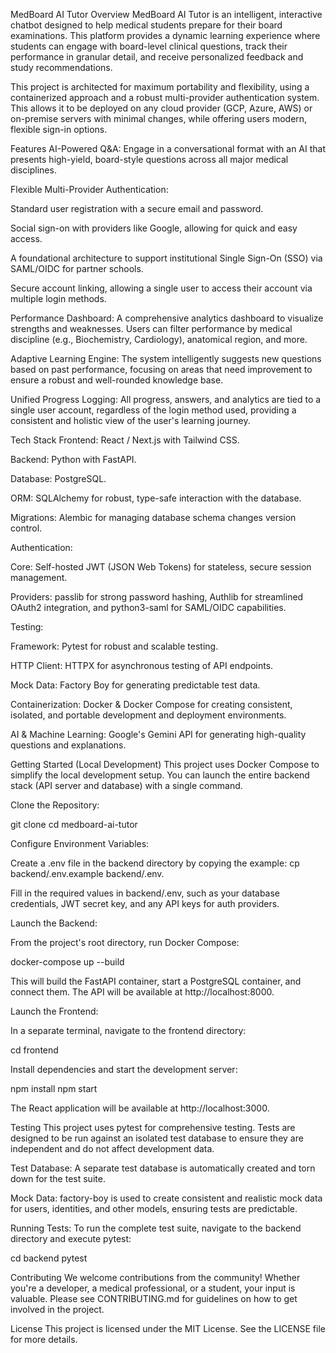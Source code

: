 MedBoard AI Tutor
Overview
MedBoard AI Tutor is an intelligent, interactive chatbot designed to help medical students prepare for their board examinations. This platform provides a dynamic learning experience where students can engage with board-level clinical questions, track their performance in granular detail, and receive personalized feedback and study recommendations.

This project is architected for maximum portability and flexibility, using a containerized approach and a robust multi-provider authentication system. This allows it to be deployed on any cloud provider (GCP, Azure, AWS) or on-premise servers with minimal changes, while offering users modern, flexible sign-in options.

Features
AI-Powered Q&A: Engage in a conversational format with an AI that presents high-yield, board-style questions across all major medical disciplines.

Flexible Multi-Provider Authentication:

Standard user registration with a secure email and password.

Social sign-on with providers like Google, allowing for quick and easy access.

A foundational architecture to support institutional Single Sign-On (SSO) via SAML/OIDC for partner schools.

Secure account linking, allowing a single user to access their account via multiple login methods.

Performance Dashboard: A comprehensive analytics dashboard to visualize strengths and weaknesses. Users can filter performance by medical discipline (e.g., Biochemistry, Cardiology), anatomical region, and more.

Adaptive Learning Engine: The system intelligently suggests new questions based on past performance, focusing on areas that need improvement to ensure a robust and well-rounded knowledge base.

Unified Progress Logging: All progress, answers, and analytics are tied to a single user account, regardless of the login method used, providing a consistent and holistic view of the user's learning journey.

Tech Stack
Frontend: React / Next.js with Tailwind CSS.

Backend: Python with FastAPI.

Database: PostgreSQL.

ORM: SQLAlchemy for robust, type-safe interaction with the database.

Migrations: Alembic for managing database schema changes version control.

Authentication:

Core: Self-hosted JWT (JSON Web Tokens) for stateless, secure session management.

Providers: passlib for strong password hashing, Authlib for streamlined OAuth2 integration, and python3-saml for SAML/OIDC capabilities.

Testing:

Framework: Pytest for robust and scalable testing.

HTTP Client: HTTPX for asynchronous testing of API endpoints.

Mock Data: Factory Boy for generating predictable test data.

Containerization: Docker & Docker Compose for creating consistent, isolated, and portable development and deployment environments.

AI & Machine Learning: Google's Gemini API for generating high-quality questions and explanations.

Getting Started (Local Development)
This project uses Docker Compose to simplify the local development setup. You can launch the entire backend stack (API server and database) with a single command.

Clone the Repository:

git clone <your-repository-url>
cd medboard-ai-tutor

Configure Environment Variables:

Create a .env file in the backend directory by copying the example: cp backend/.env.example backend/.env.

Fill in the required values in backend/.env, such as your database credentials, JWT secret key, and any API keys for auth providers.

Launch the Backend:

From the project's root directory, run Docker Compose:

docker-compose up --build

This will build the FastAPI container, start a PostgreSQL container, and connect them. The API will be available at http://localhost:8000.

Launch the Frontend:

In a separate terminal, navigate to the frontend directory:

cd frontend

Install dependencies and start the development server:

npm install
npm start

The React application will be available at http://localhost:3000.

Testing
This project uses pytest for comprehensive testing. Tests are designed to be run against an isolated test database to ensure they are independent and do not affect development data.

Test Database: A separate test database is automatically created and torn down for the test suite.

Mock Data: factory-boy is used to create consistent and realistic mock data for users, identities, and other models, ensuring tests are predictable.

Running Tests: To run the complete test suite, navigate to the backend directory and execute pytest:

cd backend
pytest

Contributing
We welcome contributions from the community! Whether you're a developer, a medical professional, or a student, your input is valuable. Please see CONTRIBUTING.md for guidelines on how to get involved in the project.

License
This project is licensed under the MIT License. See the LICENSE file for more details.
